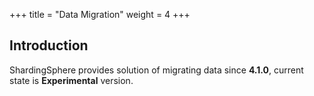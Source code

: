 +++
title = "Data Migration"
weight = 4
+++

## Introduction

ShardingSphere provides solution of migrating data since **4.1.0**, current state is **Experimental** version.
